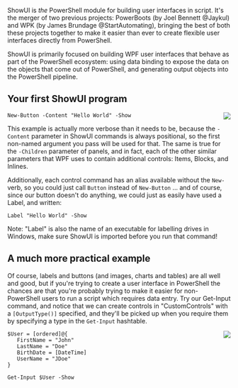 ShowUI is _the_ PowerShell module for building user interfaces in script. It's the merger of two previous projects: PowerBoots (by Joel Bennett @Jaykul) and WPK (by James Brundage @StartAutomating), bringing the best of both these projects together to make it easier than ever to create flexible user interfaces directly from PowerShell.

ShowUI is primarily focused on building WPF user interfaces that behave as part of the PowerShell ecosystem: using data binding to expose the data on the objects that come out of PowerShell, and generating output objects into the PowerShell pipeline. 

## Your first ShowUI program

<img src="https://github.com/ShowUI/ShowUI/blob/dev/Documentation/images/ShowUI-01.png" style="float: right">

```
New-Button -Content "Hello World" -Show
```

This example is actually more verbose than it needs to be, because the `-Content` parameter in ShowUI commands is always positional, so the first non-named argument you pass will be used for that. The same is true for the `-Children` parameter of panels, and in fact, each of the other similar parameters that WPF uses to contain additional controls: Items, Blocks, and Inlines.

Additionally, each control command has an alias available without the `New-` verb, so you could just call `Button` instead of `New-Button` ... and of course, since our button doesn't do anything, we could just as easily have used a Label, and written:

```
Label "Hello World" -Show
```

Note: "Label" is also the name of an executable for labelling drives in Windows, make sure ShowUI is imported before you run that command!


## A much more practical example

Of course, labels and buttons (and images, charts and tables) are all well and good, but if you're trying to create a user interface in PowerShell the chances are that you're probably trying to make it easier for non-PowerShell users to run a script which requires data entry. Try our Get-Input command, and notice that we can create controls in "CustomControls" with a `[OutputType()]` specified, and they'll be picked up when you require them by specifying a type in the `Get-Input` hashtable.

<img src="https://github.com/ShowUI/ShowUI/blob/dev/Documentation/images/Get-Input-01.png" style="float: right">

```
$User = [ordered]@{
   FirstName = "John"
   LastName = "Doe"
   BirthDate = [DateTime]
   UserName = "JDoe"
}

Get-Input $User -Show
```

